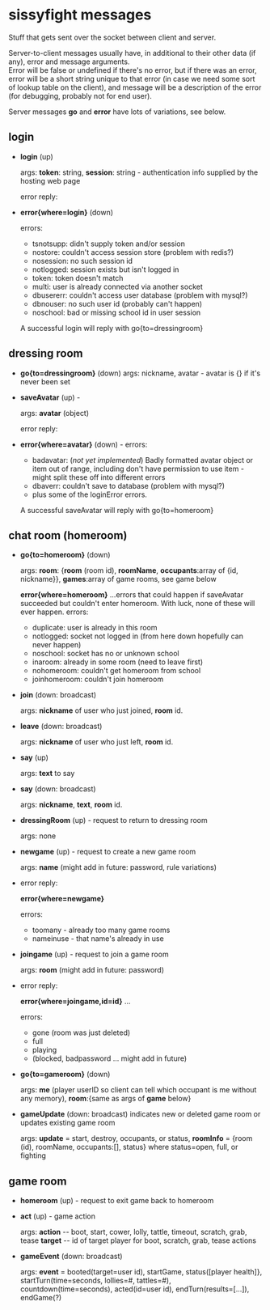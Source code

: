# sissyfight messages

Stuff that gets sent over the socket between client and server.  

Server-to-client messages usually have, in additional to their other data (if any), error and message arguments.  
Error will be false or undefined if there's no error, but if there was an error, error will be a short string 
unique to that error (in case we need some sort of lookup table on the client), and message will be a description
of the error (for debugging, probably not for end user).

Server messages **go** and **error** have lots of variations, see below.

## login

*	**login** (up)

	args: **token**: string, **session**: string - authentication info supplied by the hosting web page
	
	error reply:
	
*	**error{where=login}** (down)

	errors:
	* tsnotsupp: didn't supply token and/or session
	* nostore: couldn't access session store (problem with redis?)
	* nosession: no such session id
	* notlogged: session exists but isn't logged in
	* token: token doesn't match
	* multi: user is already connected via another socket
	* dbusererr: couldn't access user database (problem with mysql?)
	* dbnouser: no such user id (probably can't happen)
	* noschool: bad or missing school id in user session
	
	A successful login will reply with go{to=dressingroom}
	
## dressing room

*	**go{to=dressingroom}** (down)
	args: nickname, avatar - avatar is {} if it's never been set
	
*	**saveAvatar** (up) -

	args: **avatar** (object)
	
	error reply:

*	**error{where=avatar}** (down) -
	errors:
	* badavatar: (*not yet implemented*) Badly formatted avatar object or item out of range, including don't have permission to use item - might split these off into different errors
	* dbaverr: couldn't save to database (problem with mysql?)
	* plus some of the loginError errors.
	
	A successful saveAvatar will reply with go{to=homeroom}

## chat room (homeroom)
	
*	**go{to=homeroom}** (down)

	args: **room**: {**room** (room id), **roomName**, **occupants**:array of {id, nickname}}, **games**:array of game rooms, see game below
	
	**error{where=homeroom}** ...errors that could happen if saveAvatar succeeded but couldn't enter homeroom. With luck, none of these will ever happen.
	errors:
	* duplicate: user is already in this room
	* notlogged: socket not logged in (from here down hopefully can never happen)
	* noschool: socket has no or unknown school	
	* inaroom: already in some room (need to leave first)
	* nohomeroom: couldn't get homeroom from school
	* joinhomeroom: couldn't join homeroom
	

*	**join** (down: broadcast)

	args: **nickname** of user who just joined, **room** id.
	
*	**leave** (down: broadcast)

	args: **nickname** of user who just left, **room** id.
	
*	**say**	(up)

	args: **text** to say
	
*	**say** (down: broadcast)

	args: **nickname**, **text**, **room** id.

*	**dressingRoom** (up) - request to return to dressing room

	args: none
	
*	**newgame** (up) - request to create a new game room
	
	args: **name** (might add in future: password, rule variations)
	
* 	error reply:

	**error{where=newgame}**
	
	errors:
	* toomany	- already too many game rooms
	* nameinuse	- that name's already in use
	
	
*	**joingame** (up) - request to join a game room

	args: **room** (might add in future: password)
	
*	error reply:	

	**error{where=joingame,id=id}** ...
	
	errors:
	* gone (room was just deleted)
	* full
	* playing
	* (blocked, badpassword ... might add in future)
	
*	**go{to=gameroom}** (down)

	args: **me** (player userID so client can tell which occupant is me without any memory), **room**:{same as args of **game** below}
	
*	**gameUpdate** (down: broadcast) indicates new or deleted game room or updates existing game room

	args: **update** = start, destroy, occupants, or status,
	**roomInfo** = {room (id), roomName, occupants:[], status} where status=open, full, or fighting

## game room

*	**homeroom** (up) - request to exit game back to homeroom

*	**act** (up) - game action

	args: **action** -- boot, start, cower, lolly, tattle, timeout, scratch, grab, tease
	**target** -- id of target player for boot, scratch, grab, tease actions
	
*	**gameEvent** (down: broadcast)
	
	args: **event** = booted(target=user id), startGame, status([player health]}, startTurn(time=seconds, lollies=#, tattles=#), countdown(time=seconds), acted(id=user id), endTurn(results=[...]), endGame(?)
	
